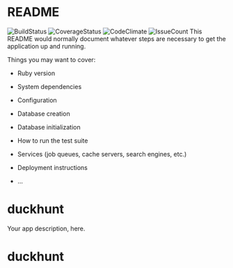 # README
![BuildStatus](https://codeship.com/projects/e8b357e0-76c1-0134-9322-463148144e7e/status?branch=master)
![CoverageStatus](https://coveralls.io/repos/github/RusselViola/duckhunt/badge.svg?branch=master)
![CodeClimate](https://codeclimate.com/github/RusselViola/duckhunt/badges/gpa.svg)
![IssueCount](https://codeclimate.com/github/RusselViola/duckhunt/badges/issue_count.svg)
This README would normally document whatever steps are necessary to get the
application up and running.

Things you may want to cover:

* Ruby version

* System dependencies

* Configuration

* Database creation

* Database initialization

* How to run the test suite

* Services (job queues, cache servers, search engines, etc.)

* Deployment instructions

* ...
# duckhunt
Your app description, here.
# duckhunt
